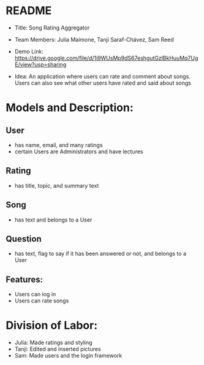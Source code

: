 # README

* Title:​ Song Rating Aggregator
* Team​ ​Members:​ Julia Maimone, Tanji Saraf-Chávez, Sam Reed
* Demo​ ​Link:​ https://drive.google.com/file/d/1i9WUsMp9dS67eshgutGzlBkHuuMq7UgE/view?usp=sharing

* Idea:​ ​An application where users can rate and comment about songs. Users can also see what other users have rated and said about songs

# Models​ ​and​ ​Description:

## User
* has name, email, and many ratings
* certain Users are Administrators and have lectures

## Rating
* has title, topic, and summary text

## Song
* has text and belongs to a User

## Question
* has text, flag to say if it has been answered or not, and belongs to a User

## Features: 
* Users can log in
* Users can rate songs

# Division​ ​of​ ​Labor: 
* Julia: Made ratings and styling
* Tanji: Edited and inserted pictures
* Sam: Made users and the login framework